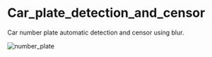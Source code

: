 # Car_plate_detection_and_censor
Car number plate automatic detection and censor using blur.

![number_plate](https://user-images.githubusercontent.com/72137556/185633061-008791cc-cd3a-49d3-9acd-1eeb5688480e.png)
